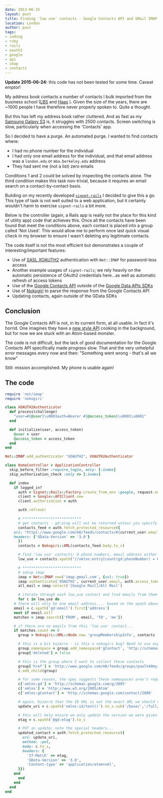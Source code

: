 ```yaml
---
date: 2013-06-25
layout: post
title: Finding 'low use' contacts - Google Contacts API and GMail IMAP meet
location: London
author: paul
tags:
- coding
- ruby
- rails
- oauth2
- google
- api
- imap
- contacts
---
```


**Update 2015-06-24:** this code has not been tested for some time. Caveat emptor!</br>

My address book contacts a number of contacts I bulk imported from the business school ([LBS](http://www.london.edu/)
and [Haas](http://www.haas.berkeley.edu/) ). Given the size of the years, there are ~1000 people I have therefore never
properly spoken to. Quite a thought.

But this has left my address book rather cluttered. And as fast as my [Samsung Galaxy
S3](http://www.samsung.com/uk/consumer/mobile-devices/smartphones/android/GT-I9300MBDBTU) is, it struggles with 2500
contacts. Screen switching is slow, particularly when accessing the 'Contacts' app.

So I decided to have a purge. An automated purge. I wanted to find contacts where:

* I had no phone number for the individual
* I had only one email address for the individual, and that email address was a `london.edu` or `mba.berkeley.edu` address
* They had sent me (not a list) zero emails

Conditions 1 and 2 could be solved by inspecting the contacts alone. The third condition makes this task non-trivial,
because it requires an email search on a contact-by-contact basis.

Building on my recently developed [`signet-rails`](https://github.com/myitcv/signet-rails) I decided to give this a go.
This type of task is not well suited to a web application, but it certainly wouldn't harm to exercise `signet-rails` a
bit more.

Below is the controller (again, a Rails app is really not the place for this kind of utility app) code that achieves
this. Once all the contacts have been found that meet the conditions above, each contact is placed into a group called
'Not Used'. This would allow me to perform once last quick visual check in my browser to ensure I wasn't deleting any
legitimate contacts.

The code itself is not the most efficient but demonstrates a couple of interesting/important features:

* Use of [SASL XOAUTH2](https://developers.google.com/gmail/xoauth2_protocol) authentication with `Net::IMAP` for
  password-less access
* Another example usages of `signet-rails`; we rely heavily on the automatic persistence of OAuth2 credentials here...as
  well as automatic refresh of access tokens
* Use of the [Google Contacts API](https://developers.google.com/google-apps/contacts/v3/) outside of the [Google Data
  APIs SDKs](https://developers.google.com/gdata/)
* Use of [Nokogiri](http://nokogiri.org/) to parse the response from the Google Contacts API
* Updating contacts, again outside of the GData SDKs

## Conclusion

The Google Contacts API is not, in its current form, at all usable. In fact it's horrid. One imagines they have a [new
style API](https://developers.google.com/apis-explorer/#p/) cooking in the background, but for now we are stuck with an
Atom-based monster.

The code is not difficult, but the lack of good documentation for the Google Contacts API specifically made progress
slow. That and the very unhelpful error messages every now and then: "Something went wrong - that's all we know"

Still: mission accomplished. My phone is usable again!

## The code

```ruby
require 'net/imap'
require 'nokogiri'

class XOAUTH2Authenticator
  def process(challenge)
    "user=#{@user}\u0001auth=Bearer #{@access_token}\u0001\u0001"
  end

  def initialize(user, access_token)
    @user = user
    @access_token = access_token
  end
end

Net::IMAP.add_authenticator "XOAUTH2", XOAUTH2Authenticator

class HomeController < ApplicationController
  skip_before_filter :require_login, only: [:index]
  skip_authorization_check :only => [:index]

  def index
    if logged_in?
      auth = Signet::Rails::Factory.create_from_env :google, request.env
      client = Google::APIClient.new
      client.authorization = auth

      auth.refresh!

      # ***************************
      # get contacts - gd:etag will not be returned unless you specify the GData-Version header
      contacts_feed = auth.fetch_protected_resource({
	uri: "https://www.google.com/m8/feeds/contacts/#{current_user.email}/full?max-results=10000",
	headers: {'GData-Version' => '3.0'}
      })
      contacts = Nokogiri::XML(contacts_feed.body.to_s)

      # find 'low use' contacts; 0 phone numbers, email address either @london.edu or @mba.berkeley.edu
      low_use = contacts.xpath("//xmlns:entry[count(gd:phoneNumber) = 0 and count(gd:email) = 1 and (contains(gd:email/@address, 'mba.berkeley.edu') or contains(gd:email/@address, 'london.edu'))]")

      # ***************************
      # setup imap
      imap = Net::IMAP.new('imap.gmail.com', {ssl: true})
      imap.authenticate('XOAUTH2', current_user.email, auth.access_token)
      all_mail = imap.select('[Google Mail]/All Mail')

      # iterate through each low_use contact and find emails from them to me
      for c in low_use do
	# there will only be one email address.... based on the xpath above
	email = c.xpath('gd:email').first['address']
	next if email.nil?
	matches = imap.search(['FROM', email, 'TO', 'me'])

	# if there are no emails from this 'low use' contact...
	if matches.count == 0
	  group = Nokogiri::XML::Node.new 'groupMembershipInfo', contacts

	  # this is a bit bizarre - is this a nokogiri bug? Need to use explicit setter?
	  group.namespace = group.add_namespace('gContact', 'http://schemas.google.com/contact/2008')
	  group['deleted'] = false

	  # this is the group where I want to collect these contacts
	  group['href'] = 'http://www.google.com/m8/feeds/groups/paul%40myitcv.org.uk/base/3fa06f7f88078654'
	  c.add_child(group)

	  # for some reason, the spec suggests these namespaces aren't required, but missing them off causes errors referring to namespace binding
	  c['xmlns:gd'] = 'http://schemas.google.com/g/2005'
	  c['xmlns'] = 'http://www.w3.org/2005/Atom'
	  c['xmlns:gContact'] = 'http://schemas.google.com/contact/2008'

	  # again, bizarre that the ID URL is not the exact URL we should use for updates
	  update_uri = c.xpath('xmlns:id/text()').to_s.sub('/base/','/full/').sub('http:','https:')

	  # this will help ensure we only update the version we were given
	  etag = c.xpath('@gd:etag').to_s

	  # PUT an update; note the special headers...
	  updated_contact = auth.fetch_protected_resource({
	    uri: update_uri,
	    method: :put,
	    body: c.to_s,
	    headers: {
	      'If-Match' => etag,
	      'GData-Version' => '3.0',
	      'Content-type' => 'application/atom+xml',
	  }})
	end
      end
    end
  end
end
```
